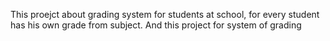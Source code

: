 This proejct about grading system for students at school, for every student has his own grade from subject. And this project for system of grading
